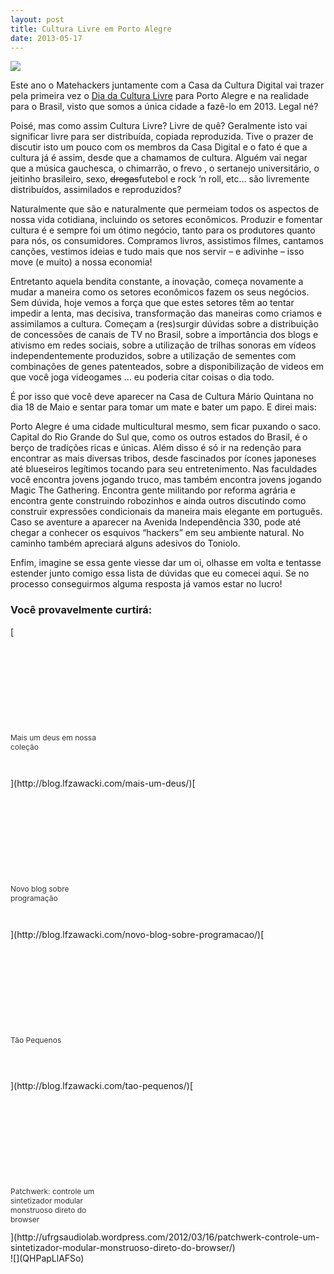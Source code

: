 ```yaml
---
layout: post
title: Cultura Livre em Porto Alegre
date: 2013-05-17
---
```


[![](miquei.jpg)](http://cultura.matehackers.org/)

Este ano o Matehackers juntamente com a Casa da Cultura Digital vai trazer pela primeira vez o [Dia da Cultura Livre](http://culture.matehackers.org/) para Porto Alegre e na realidade para o Brasil, visto que somos a única cidade a fazê-lo em 2013. Legal né?

Poisé, mas como assim Cultura Livre? Livre de quê? Geralmente isto vai significar livre para ser distribuída, copiada reproduzida. Tive o prazer de discutir isto um pouco com os membros da Casa Digital e o fato é que a cultura já é assim, desde que a chamamos de cultura. Alguém vai negar que a música gauchesca, o chimarrão, o frevo , o sertanejo universitário, o jeitinho brasileiro, sexo, <del>drogas</del>futebol e rock &#8216;n roll, etc&#8230; são livremente distribuídos, assimilados e reproduzidos?

Naturalmente que são e naturalmente que permeiam todos os aspectos de nossa vida cotidiana, incluindo os setores econômicos. Produzir e fomentar cultura é e sempre foi um ótimo negócio, tanto para os produtores quanto para nós, os consumidores. Compramos livros, assistimos filmes, cantamos canções, vestimos ideias e tudo mais que nos servir &#8211; e adivinhe &#8211; isso move (e muito) a nossa economia!

Entretanto aquela bendita constante, a inovação, começa novamente a mudar a maneira como os setores econômicos fazem os seus negócios. Sem dúvida, hoje vemos a força que que estes setores têm ao tentar impedir a lenta, mas decisiva, transformação das maneiras como criamos e assimilamos a cultura. Começam a (res)surgir dúvidas sobre a distribuição de concessões de canais de TV no Brasil, sobre a importância dos blogs e ativismo em redes sociais, sobre a utilização de trilhas sonoras em vídeos independentemente produzidos, sobre a utilização de sementes com combinações de genes patenteados, sobre a disponibilização de videos em que você joga videogames &#8230; eu poderia citar coisas o dia todo.

É por isso que você deve aparecer na Casa de Cultura Mário Quintana no dia 18 de Maio e sentar para tomar um mate e bater um papo. E direi mais:

Porto Alegre é uma cidade multicultural mesmo, sem ficar puxando o saco. Capital do Rio Grande do Sul que, como os outros estados do Brasil, é o berço de tradições ricas e únicas. Além disso é só ir na redenção para encontrar as mais diversas tribos, desde fascinados por ícones japoneses até blueseiros legítimos tocando para seu entretenimento. Nas faculdades você encontra jovens jogando truco, mas também encontra jovens jogando Magic The Gathering. Encontra gente militando por reforma agrária e encontra gente construindo robozinhos e ainda outros discutindo como construir expressões condicionais da maneira mais elegante em português. Caso se aventure a aparecer na Avenida Independência 330, pode até chegar a conhecer os esquivos &#8220;hackers&#8221; em seu ambiente natural. No caminho também apreciará alguns adesivos do Toniolo.

Enfim, imagine se essa gente viesse dar um oi, olhasse em volta e tentasse estender junto comigo essa lista de dúvidas que eu comecei aqui. Se no processo conseguirmos alguma resposta já vamos estar no lucro!

### Você provavelmente curtirá:
<div style="clear: both"></div><div style="border: 0pt none ; margin: 0pt; padding: 0pt;">[<div style="border: 0pt none ; margin: 0pt; padding: 0pt; width: 150px; height: 225px;"><div style="border: 0pt none ; margin: 0pt; padding: 0pt; background: transparent url(http://blog.lfzawacki.com/wp-content/plugins/related-posts-thumbnails/img/default.png) no-repeat scroll 0% 0%; -moz-background-clip: border; -moz-background-origin: padding; -moz-background-inline-policy: continuous; width: 150px; height: 150px;"></div><div style="border: 0pt none; margin: 3px 0pt 0pt; padding: 0pt; font-family: ; font-style: normal; font-variant: normal; font-weight: normal; font-size: 12px; line-height: normal; font-size-adjust: none; font-stretch: normal; -x-system-font: none; color: #333333;">Mais um deus em nossa coleção</div></div>](http://blog.lfzawacki.com/mais-um-deus/)[<div style="border: 0pt none ; margin: 0pt; padding: 0pt; width: 150px; height: 225px;"><div style="border: 0pt none ; margin: 0pt; padding: 0pt; background: transparent url(http://blog.lfzawacki.com/wp-content/plugins/related-posts-thumbnails/img/default.png) no-repeat scroll 0% 0%; -moz-background-clip: border; -moz-background-origin: padding; -moz-background-inline-policy: continuous; width: 150px; height: 150px;"></div><div style="border: 0pt none; margin: 3px 0pt 0pt; padding: 0pt; font-family: ; font-style: normal; font-variant: normal; font-weight: normal; font-size: 12px; line-height: normal; font-size-adjust: none; font-stretch: normal; -x-system-font: none; color: #333333;">Novo blog sobre programação</div></div>](http://blog.lfzawacki.com/novo-blog-sobre-programacao/)[<div style="border: 0pt none ; margin: 0pt; padding: 0pt; width: 150px; height: 225px;"><div style="border: 0pt none ; margin: 0pt; padding: 0pt; background: transparent url(http://blog.lfzawacki.com/wp-content/uploads/2012/07/dkandmariobeer.jpg) no-repeat scroll 0% 0%; -moz-background-clip: border; -moz-background-origin: padding; -moz-background-inline-policy: continuous; width: 150px; height: 150px;"></div><div style="border: 0pt none; margin: 3px 0pt 0pt; padding: 0pt; font-family: ; font-style: normal; font-variant: normal; font-weight: normal; font-size: 12px; line-height: normal; font-size-adjust: none; font-stretch: normal; -x-system-font: none; color: #333333;">Tão Pequenos</div></div>](http://blog.lfzawacki.com/tao-pequenos/)[<div style="border: 0pt none ; margin: 0pt; padding: 0pt; width: 150px; height: 225px;"><div style="border: 0pt none ; margin: 0pt; padding: 0pt; background: transparent url(http://blog.lfzawacki.com/wp-content/plugins/related-posts-thumbnails/img/default.png) no-repeat scroll 0% 0%; -moz-background-clip: border; -moz-background-origin: padding; -moz-background-inline-policy: continuous; width: 150px; height: 150px;"></div><div style="border: 0pt none; margin: 3px 0pt 0pt; padding: 0pt; font-family: ; font-style: normal; font-variant: normal; font-weight: normal; font-size: 12px; line-height: normal; font-size-adjust: none; font-stretch: normal; -x-system-font: none; color: #333333;">Patchwerk: controle um sintetizador modular monstruoso direto do browser</div></div>](http://ufrgsaudiolab.wordpress.com/2012/03/16/patchwerk-controle-um-sintetizador-modular-monstruoso-direto-do-browser/)</div><div style="clear: both"></div><!-- Developer mode initialisation; Version: 1.2.9;Relation: both; All categories: 1;Found 4 posts;Basic sizes;Got sizes 150x150;Post-thumbnails enabled in theme;Post has no thumbnail;Getting image from post body;Found wrong formatted image: ;Image URL: ;Image is empty or no file. Using default image;Using title with size 100. Using excerpt with size 0;Post-thumbnails enabled in theme;Post has no thumbnail;Getting image from post body;Found wrong formatted image: ;Image URL: ;Image is empty or no file. Using default image;Using title with size 100. Using excerpt with size 0;Post-thumbnails enabled in theme;Post has thumbnail 761;Postthname: thumbnail;Image URL: http://blog.lfzawacki.com/wp-content/uploads/2012/07/dkandmariobeer.jpg;Using title with size 100. Using excerpt with size 0;Post-thumbnails enabled in theme;Post has thumbnail 36;Postthname: thumbnail;Image URL: ;Image is empty or no file. Using default image;Using title with size 100. Using excerpt with size 0;Plugin execution time: 0.0079360008239746 sec; -->![](QHPapLlAFSo)